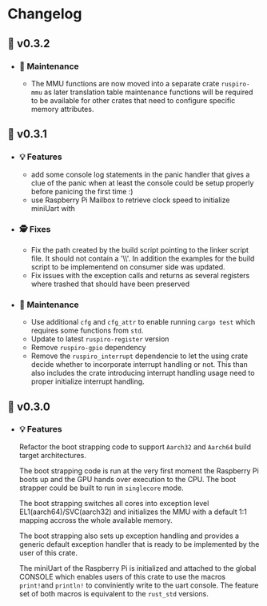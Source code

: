 # Changelog
## :apple: v0.3.2
  - ### :wrench: Maintenance
    - The MMU functions are now moved into a separate crate `ruspiro-mmu` as later translation table maintenance functions
    will be required to be available for other crates that need to configure specific memory attributes.
    
## :apple: v0.3.1
  - ### :bulb: Features
    - add some console log statements in the panic handler that gives a clue of the panic when at least
    the console could be setup properly before panicing the first time :)
    - use Raspberry Pi Mailbox to retrieve clock speed to initialize miniUart with
  - ### :detective: Fixes
    - Fix the path created by the build script pointing to the linker script file. It should not contain a '\\\\'.
    In addition the examples for the build script to be implementend on consumer side was updated.
    - Fix issues with the exception calls and returns as several registers where trashed that
    should have been preserved
    
  - ### :wrench: Maintenance
    - Use additional ``cfg`` and ``cfg_attr`` to enable running ``cargo test`` which requires some functions from ``std``.
    - Update to latest ``ruspiro-register`` version
    - Remove ``ruspiro-gpio`` dependency
    - Remove the ``ruspiro_interrupt`` dependencie to let the using crate decide whether to incorporate
    interrupt handling or not. This than also includes the crate introducing interrupt handling usage need to
    proper initialize interrupt handling.

  
    
## :carrot: v0.3.0
  - ### :bulb: Features
    Refactor the boot strapping code to support `Aarch32` and `Aarch64` build target architectures.
    
    The boot strapping code is run at the very first moment the Raspberry Pi boots up and the GPU
    hands over execution to the CPU. The boot strapper could be built to run in `singlecore` mode.
    
    The boot strapping switches all cores into exception level EL1(aarch64)/SVC(aarch32) and
    initializes the MMU with a default 1:1 mapping accross the whole available memory.

    The boot strapping also sets up exception handling and provides a generic default exception
    handler that is ready to be implemented by the user of this crate.

    The miniUart of the Raspberry Pi is initialized and attached to the global CONSOLE which enables
    users of this crate to use the macros `print!`and `println!` to conviniently write to the uart console. The feature
    set of both macros is equivalent to the `rust_std` versions.
